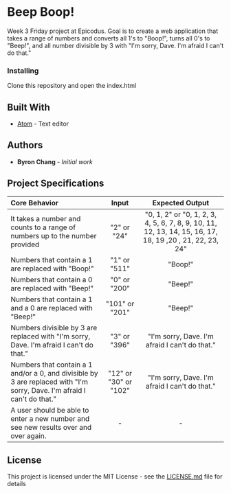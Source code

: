 # Beep Boop!

Week 3 Friday project at Epicodus. Goal is to create a web application that takes a range of numbers and converts all 1's to "Boop!", turns all 0's to "Beep!", and all number divisible by 3 with "I'm sorry, Dave. I'm afraid I can't do that."


### Installing

Clone this repository and open the index.html


## Built With

* [Atom](https://atom.io/) - Text editor


## Authors

* **Byron Chang** - *Initial work*


## Project Specifications

| Core Behavior | Input | Expected Output |
| :---     |      :---:     |     :---:     |
| It takes a number and counts to a range of numbers up to the number provided | "2" or "24" | "0, 1, 2" or "0, 1, 2, 3, 4, 5, 6, 7, 8, 9, 10, 11, 12, 13, 14, 15, 16, 17, 18, 19 ,20 , 21, 22, 23, 24"    |
| Numbers that contain a 1 are replaced with "Boop!" | "1" or "511" | "Boop!" |
| Numbers that contain a 0 are replaced with "Beep!" |  "0" or "200" | "Beep!" |
| Numbers that contain a 1 and a 0 are replaced with "Beep!" |  "101" or "201" | "Beep!" |
| Numbers divisible by 3 are replaced with "I'm sorry, Dave. I'm afraid I can't do that." | "3" or "396" | "I'm sorry, Dave. I'm afraid I can't do that." |
| Numbers that contain a 1 and/or a 0, and divisible by 3 are replaced with "I'm sorry, Dave. I'm afraid I can't do that." | "12" or "30" or "102" | "I'm sorry, Dave. I'm afraid I can't do that." |
| A user should be able to enter a new number and see new results over and over again. | -  | - |


## License

This project is licensed under the MIT License - see the [LICENSE.md](LICENSE.md) file for details
